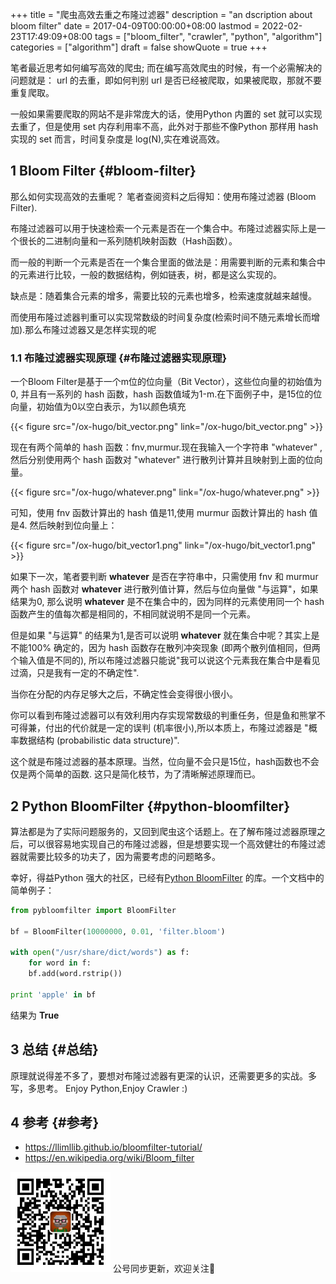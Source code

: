 +++
title = "爬虫高效去重之布隆过滤器"
description = "an dscription about bloom filter"
date = 2017-04-09T00:00:00+08:00
lastmod = 2022-02-23T17:49:09+08:00
tags = ["bloom_filter", "crawler", "python", "algorithm"]
categories = ["algorithm"]
draft = false
showQuote = true
+++

笔者最近思考如何编写高效的爬虫; 而在编写高效爬虫的时候，有一个必需解决的问题就是：
url 的去重，即如何判别 url 是否已经被爬取，如果被爬取，那就不要重复爬取。

一般如果需要爬取的网站不是非常庞大的话，使用Python 内置的 set 就可以实现去重了，但是使用 set 内存利用率不高，此外对于那些不像Python 那样用 hash 实现的 set 而言，时间复杂度是 log(N),实在难说高效。


## <span class="section-num">1</span> Bloom Filter {#bloom-filter}

那么如何实现高效的去重呢？ 笔者查阅资料之后得知：使用布隆过滤器 (Bloom Filter).

布隆过滤器可以用于快速检索一个元素是否在一个集合中。布隆过滤器实际上是一个很长的二进制向量和一系列随机映射函数（Hash函数）。

而一般的判断一个元素是否在一个集合里面的做法是：用需要判断的元素和集合中的元素进行比较，一般的数据结构，例如链表，树，都是这么实现的。

缺点是：随着集合元素的增多，需要比较的元素也增多，检索速度就越来越慢。

而使用布隆过滤器判重可以实现常数级的时间复杂度(检索时间不随元素增长而增加).那么布隆过滤器又是怎样实现的呢


### <span class="section-num">1.1</span> 布隆过滤器实现原理 {#布隆过滤器实现原理}

一个Bloom Filter是基于一个m位的位向量（Bit Vector），这些位向量的初始值为0, 并且有一系列的 hash 函数，hash 函数值域为1-m.在下面例子中，是15位的位向量，初始值为0以空白表示，为1以颜色填充

{{< figure src="/ox-hugo/bit_vector.png" link="/ox-hugo/bit_vector.png" >}}

现在有两个简单的 hash 函数：fnv,murmur.现在我输入一个字符串 "whatever" ,然后分别使用两个 hash 函数对 "whatever" 进行散列计算并且映射到上面的位向量。

{{< figure src="/ox-hugo/whatever.png" link="/ox-hugo/whatever.png" >}}

可知，使用 fnv 函数计算出的 hash 值是11,使用 murmur 函数计算出的 hash 值是4. 然后映射到位向量上：

{{< figure src="/ox-hugo/bit_vector1.png" link="/ox-hugo/bit_vector1.png" >}}

如果下一次，笔者要判断 **whatever** 是否在字符串中，只需使用 fnv 和 murmur 两个 hash 函数对 **whatever** 进行散列值计算，然后与位向量做 "与运算"，如果结果为0, 那么说明 **whatever** 是不在集合中的，因为同样的元素使用同一个 hash 函数产生的值每次都是相同的，不相同就说明不是同一个元素。

但是如果 "与运算" 的结果为1,是否可以说明 **whatever** 就在集合中呢？其实上是不能100% 确定的，因为 hash 函数存在散列冲突现象 (即两个散列值相同，但两个输入值是不同的), 所以布隆过滤器只能说"我可以说这个元素我在集合中是看见过滴，只是我有一定的不确定性".

当你在分配的内存足够大之后，不确定性会变得很小很小。

你可以看到布隆过滤器可以有效利用内存实现常数级的判重任务，但是鱼和熊掌不可得兼，付出的代价就是一定的误判 (机率很小),所以本质上，布隆过滤器是 "概率数据结构 (probabilistic data structure)".

这个就是布隆过滤器的基本原理。当然，位向量不会只是15位，hash函数也不会仅是两个简单的函数. 这只是简化枝节，为了清晰解述原理而已。


## <span class="section-num">2</span> Python BloomFilter {#python-bloomfilter}

算法都是为了实际问题服务的，又回到爬虫这个话题上。在了解布隆过滤器原理之后，可以很容易地实现自己的布隆过滤器，但是想要实现一个高效健壮的布隆过滤器就需要比较多的功夫了，因为需要考虑的问题略多。

幸好，得益Python 强大的社区，已经有[Python BloomFilter](https://axiak.github.io/pybloomfiltermmap/) 的库。一个文档中的简单例子：

```python
from pybloomfilter import BloomFilter

bf = BloomFilter(10000000, 0.01, 'filter.bloom')

with open("/usr/share/dict/words") as f:
    for word in f:
	bf.add(word.rstrip())

print 'apple' in bf
```

结果为 **True**


## <span class="section-num">3</span> 总结 {#总结}

原理就说得差不多了，要想对布隆过滤器有更深的认识，还需要更多的实战。多写，多思考。 Enjoy Python,Enjoy Crawler :)


## <span class="section-num">4</span> 参考 {#参考}

-   <https://llimllib.github.io/bloomfilter-tutorial/>
-   <https://en.wikipedia.org/wiki/Bloom_filter>

<div center class="qr-container">
<img src="/ox-hugo/qrcode_gh_e06d750e626f_1.jpg" alt="qrcode_gh_e06d750e626f_1.jpg" width="160px" height="160px" center="t" class="qr-container" />
公号同步更新，欢迎关注👻
</div>

